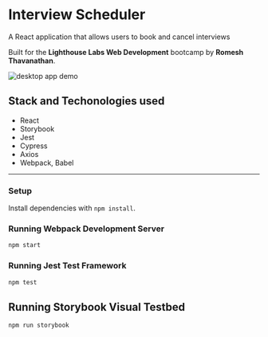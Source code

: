 # Interview Scheduler
A React application that allows users to book and cancel interviews

Built for the **Lighthouse Labs Web Development** bootcamp by **Romesh Thavanathan**.


![desktop app demo](./scheduler_app_demo.gif)  

## Stack and Techonologies used

  - React
  - Storybook
  - Jest
  - Cypress
  - Axios
  - Webpack, Babel

---

### Setup

Install dependencies with `npm install`.

### Running Webpack Development Server

```sh
npm start
```

### Running Jest Test Framework

```sh
npm test
```

## Running Storybook Visual Testbed

```sh
npm run storybook
```
